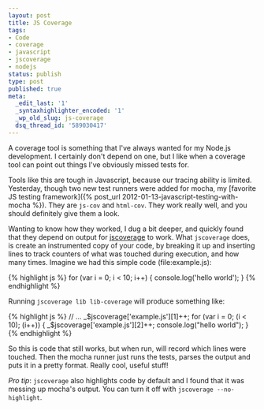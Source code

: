 ```yaml
---
layout: post
title: JS Coverage
tags:
- Code
- coverage
- javascript
- jscoverage
- nodejs
status: publish
type: post
published: true
meta:
  _edit_last: '1'
  _syntaxhighlighter_encoded: '1'
  _wp_old_slug: js-coverage
  dsq_thread_id: '589030417'
---
```


A coverage tool is something that I've always wanted for my Node.js development.
I certainly don't depend on one, but I like when a coverage tool can point out
things I've obviously missed tests for.

Tools like this are tough in Javascript, because our tracing ability is limited.
Yesterday, though   two new test runners were added for mocha, my
[favorite JS testing framework]({% post_url 2012-01-13-javascript-testing-with-mocha %}).
They are `js-cov` and `html-cov`. They work really well, and you should definitely give
them a look.

Wanting to know how they worked, I dug a bit deeper, and quickly found that they depend on output for <a href="http://siliconforks.com/jscoverage/">jscoverage</a> to work. What <code>jscoverage</code> does, is create an instrumented copy of your code, by breaking it up and inserting lines to track counters of what was touched during execution, and how many times. Imagine we had this simple code (file:example.js):

{% highlight js %}
for (var i = 0; i < 10; i++) {
  console.log('hello world');
}
{% endhighlight %}

Running <code>jscoverage lib lib-coverage</code> will produce something like:

{% highlight js %}
// ...
_$jscoverage['example.js'][1]++;
for (var i = 0; (i < 10); (i++)) {
  _$jscoverage['example.js'][2]++;
  console.log("hello world");
}
{% endhighlight %}

So this is code that still works, but when run, will record which lines were touched. Then the mocha runner just runs the tests, parses the output and puts it in a pretty format. Really cool, useful stuff!

<em>Pro tip</em>: <code>jscoverage</code> also highlights code by default and I found that it was messing up mocha's output. You can turn it off with <code>jscoverage --no-highlight</code>.
